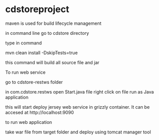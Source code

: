 cdstoreproject
==============

maven is used for build lifecycle management

in command line go to cdstore directory

type in command

mvn clean install -DskipTests=true

this command will build all source file and jar


To run web service

go to cdstore-restws folder

in com.cdstore.restws open Start.java file
right click on file run as Java application

this will start deploy jersey web service in grizzly container.
It can be accesed at http://localhost:9090

to run web application

take war file from target folder and deploy using tomcat manager tool
